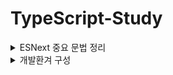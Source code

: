 #	TypeScript-Study


<details>
<summary>ESNext 중요 문법 정리</summary>
<div markdown="1">
  
  ## ESNEXT(ECMAScript2015~2019) 중요 문법 정리

1. 비구조화 할당

   ``` javascript
   //비구조할당
   let person = {name: "minje", age: 24}
   let {name, age} = person
   
   //비구조할당, 잔여연산자
   let array = [1,2,3,4]
   let [head, ...rest] = array //head = 1, rest = [2,3,4]
   ```

   비구조화 할당을 통해 각 맵버를 쉽게 얻을 수 있다.

2. 화살표 함수

   ``` javascript
   function add(a, b) {return a + b}
   const add = (a, b) => a + b
   ```

   화살표 함수를 이용하면 코드를 간결하게 작성 할 수 있다

3. 클래스

   ``` javascript
   abstract class Animal{
     constructor(public name?: string, public age?:number)
     abstract say(): string
   }
   class Cat extends Animal{
     say(){return '야옹'}
   }
   class Dog extends Animal{
     say(){return '멍멍'}
   }
   ```

4. 모듈

   ``` javascript
   export default function a()
   import a from 'a'
   
   export function a()
   import { a } from 'a'
   ```

   

5. 생성기

   ``` javascript
   function* gen(){
     yield* [1,2]
   }
   for(let value of gen()) console.log(value) //1, 2
   ```

   생성기는 function*과 yield 키워드를 이용해 만든다.

6. promise와 async/await 구문

   ``` javascript
   async function get(){
     let values = []
     values.push(await Promise.resolve(1))
     values.push(await Promise.resolve(2))
     values.push(await Promise.resolve(3))
     return values
   }
   
   get().then(values => console.log(values)) // [1,2,3]
   ```

   async 사용한 함수는 await 키워드를 사용할 수 있다. await는 Promise 객체를 해소해 get함수에 [1,2,3] 값을 Promise 형태로 반환 한다.

   get함수가 반환한 Promise객체는 then 메서드로 실제값을 얻을 수 있다.
</div>
</details>

<details>
<summary>개발환겨 구성</summary>
<div markdown="2">
  테스트
</div>
</details>
